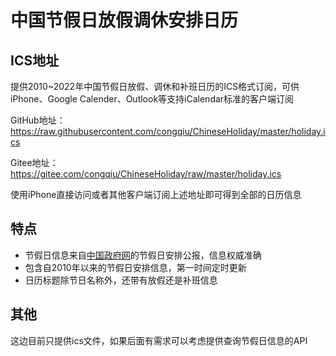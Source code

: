 # 中国节假日放假调休安排日历

## ICS地址

提供2010~2022年中国节假日放假、调休和补班日历的ICS格式订阅，可供iPhone、Google Calender、Outlook等支持iCalendar标准的客户端订阅

GitHub地址：<https://raw.githubusercontent.com/congqiu/ChineseHoliday/master/holiday.ics>

Gitee地址：<https://gitee.com/congqiu/ChineseHoliday/raw/master/holiday.ics>

使用iPhone直接访问或者其他客户端订阅上述地址即可得到全部的日历信息

## 特点

- 节假日信息来自[中国政府网](http://www.gov.cn/)的节假日安排公报，信息权威准确
- 包含自2010年以来的节假日安排信息，第一时间定时更新
- 日历标题除节日名称外，还带有放假还是补班信息

## 其他

这边目前只提供ics文件，如果后面有需求可以考虑提供查询节假日信息的API
